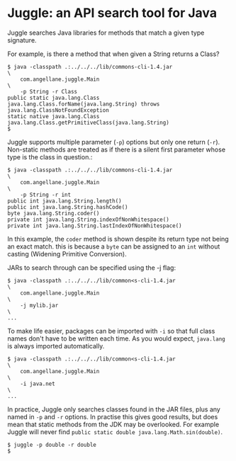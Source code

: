 # Juggle: an API search tool for Java

Juggle searches Java libraries for methods that match a given type signature.

For example, is there a method that when given a String returns a Class?
````
$ java -classpath .:../../../lib/commons-cli-1.4.jar                      \
    com.angellane.juggle.Main                                             \
    -p String -r Class
public static java.lang.Class java.lang.Class.forName(java.lang.String) throws java.lang.ClassNotFoundException
static native java.lang.Class java.lang.Class.getPrimitiveClass(java.lang.String)
$
````

Juggle supports multiple parameter (`-p`) options but only one return (`-r`).
Non-static methods are treated as if there is a silent first parameter
whose type is the class in question.:
````
$ java -classpath .:../../../lib/commons-cli-1.4.jar                      \
    com.angellane.juggle.Main                                             \
    -p String -r int
public int java.lang.String.length()
public int java.lang.String.hashCode()
byte java.lang.String.coder()
private int java.lang.String.indexOfNonWhitespace()
private int java.lang.String.lastIndexOfNonWhitespace()
````

In this example, the `coder` method is shown despite its return type not being an exact match. this is because a `byte` can be assigned to an `int` without casting (Widening Primitive Conversion).

JARs to search through can be specified using the -j flag:
````
$ java -classpath .:../../../lib/common<s-cli-1.4.jar                   \
    com.angellane.juggle.Main                                           \
    -j mylib.jar                                                        \
...
````

To make life easier, packages can be imported with `-i` so that full class
names don't have to be written each time. As you would expect, `java.lang` is
always imported automatically.
````
$ java -classpath .:../../../lib/common<s-cli-1.4.jar                   \
    com.angellane.juggle.Main                                           \
    -i java.net                                                         \
...
````

In practice, Juggle only searches classes found in the JAR files, plus any
named in `-p` and `-r` options.  In practise this gives good results, but
does mean that static methods from the JDK may be overlooked. For example
Juggle will never find `public static double java.lang.Math.sin(double)`.
````
$ juggle -p double -r double
$ 
````

